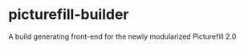 picturefill-builder
===================

A build generating front-end for the newly modularized Picturefill 2.0
